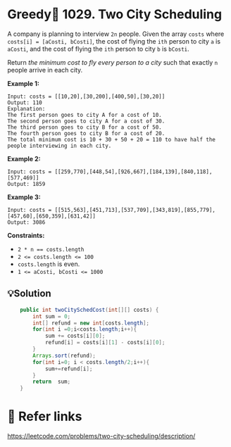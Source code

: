 # Greedy🤑 1029. Two City Scheduling

A company is planning to interview `2n` people. Given the array `costs` where `costs[i] = [aCosti, bCosti]`, the cost of flying the `ith` person to city `a` is `aCosti`, and the cost of flying the `ith` person to city `b` is `bCosti`.

Return *the minimum cost to fly every person to a city* such that exactly `n` people arrive in each city.

**Example 1:**

```
Input: costs = [[10,20],[30,200],[400,50],[30,20]]
Output: 110
Explanation: 
The first person goes to city A for a cost of 10.
The second person goes to city A for a cost of 30.
The third person goes to city B for a cost of 50.
The fourth person goes to city B for a cost of 20.
The total minimum cost is 10 + 30 + 50 + 20 = 110 to have half the people interviewing in each city.
```

**Example 2:**

```
Input: costs = [[259,770],[448,54],[926,667],[184,139],[840,118],[577,469]]
Output: 1859
```

**Example 3:**

```
Input: costs = [[515,563],[451,713],[537,709],[343,819],[855,779],[457,60],[650,359],[631,42]]
Output: 3086 
```

**Constraints:**

- `2 * n == costs.length`
- `2 <= costs.length <= 100`
- `costs.length` is even.
- `1 <= aCosti, bCosti <= 1000`

## 💡Solution

```java
    public int twoCitySchedCost(int[][] costs) {
        int sum = 0;
        int[] refund = new int[costs.length];
        for(int i =0;i<costs.length;i++){
            sum += costs[i][0];
            refund[i] = costs[i][1] - costs[i][0];
        }
        Arrays.sort(refund);
        for(int i=0; i < costs.length/2;i++){
            sum+=refund[i];
        }
        return  sum;
    }
```

# 🔗 Refer links

https://leetcode.com/problems/two-city-scheduling/description/